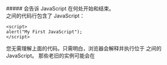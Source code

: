 #####<script> 标签
如需在 HTML 页面中插入 JavaScript，请使用 <script> 标签。        
	<script> 和 </script> 会告诉 JavaScript 在何处开始和结束。            
	<script> 和 </script> 之间的代码行包含了 JavaScript：     

	<script>
	alert("My First JavaScript");
	</script>

您无需理解上面的代码。只需明白，浏览器会解释并执行位于 <script> 和 </script> 之间的 JavaScript。
那些老旧的实例可能会在 <script> 标签中使用 type="text/javascript"。现在已经不必这样做了。JavaScript 是所有现代浏览器以及 HTML5 中的默认脚本语言。

#####<body> 中的 JavaScript
在本例中，JavaScript 会在页面加载时向 HTML 的 <body> 写文本：

	<!DOCTYPE html>
	<html>
	<body>
	.
	.
	<script>
	document.write("<h1>This is a heading</h1>");
	document.write("<p>This is a paragraph</p>");
	</script>
	.
	.
	</body>
	</html>

#####JavaScript 函数和事件
上面例子中的 JavaScript 语句，会在页面加载时执行。     
通常，我们需要在某个事件发生时执行代码，比如当用户点击按钮时。     
如果我们把 JavaScript 代码放入函数中，就可以在事件发生时调用该函数。     

#####<head> 中的 JavaScript 函数
在本例中，我们把一个 JavaScript 函数放置到 HTML 页面的 <head> 部分。
该函数会在点击按钮时被调用：

	<!DOCTYPE html>
	<html>
	
	<head>
	<script>
	function myFunction()
	{
	document.getElementById("demo").innerHTML="My First JavaScript Function";
	}
	</script>
	</head>
	
	<body>
	
	<h1>My Web Page</h1>
	
	<p id="demo">A Paragraph</p>
	
	<button type="button" onclick="myFunction()">Try it</button>
	
	</body>
	</html>

#####<body> 中的 JavaScript 函数
在本例中，我们把一个 JavaScript 函数放置到 HTML 页面的 <body> 部分。    
该函数会在点击按钮时被调用：   

	<!DOCTYPE html>
	<html>
	<body>
	
	<h1>My Web Page</h1>
	
	<p id="demo">A Paragraph</p>
	
	<button type="button" onclick="myFunction()">Try it</button>
	
	<script>
	function myFunction()
	{
	document.getElementById("demo").innerHTML="My First JavaScript Function";
	}
	</script>
	
	</body>
	</html>

提示：我们把 JavaScript 放到了页面代码的底部，这样就可以确保在 <p> 元素创建之后再执行脚本。

#####外部的 JavaScript
也可以把脚本保存到外部文件中。外部文件通常包含被多个网页使用的代码。           
外部 JavaScript 文件的文件扩展名是 .js。      
如需使用外部文件，请在 <script> 标签的 "src" 属性中设置该 .js 文件：    

	<!DOCTYPE html>
	<html>
	<body>
	<script src="myScript.js"></script>
	</body>
	</html>

在 <head> 或 <body> 中引用脚本文件都是可以的。实际运行效果与您在 <script> 标签中编写脚本完全一致。
提示：外部脚本不能包含 <script> 标签。

